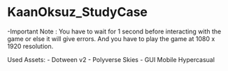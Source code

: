 # KaanOksuz_StudyCase
 
-Important Note : You have to wait for 1 second before interacting with the game or else it will give errors.
And you have to play the game at 1080 x 1920 resolution.

Used Assets: - Dotween v2
	     - Polyverse Skies
	     - GUI Mobile Hypercasual
